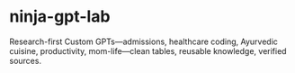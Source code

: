 # ninja-gpt-lab
Research-first Custom GPTs—admissions, healthcare coding, Ayurvedic cuisine, productivity, mom-life—clean tables, reusable knowledge, verified sources.


